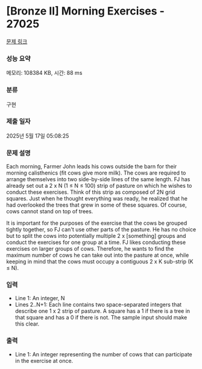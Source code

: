 # [Bronze II] Morning Exercises - 27025 

[문제 링크](https://www.acmicpc.net/problem/27025) 

### 성능 요약

메모리: 108384 KB, 시간: 88 ms

### 분류

구현

### 제출 일자

2025년 5월 17일 05:08:25

### 문제 설명

<p>Each morning, Farmer John leads his cows outside the barn for their morning calisthenics (fit cows give more milk). The cows are required to arrange themselves into two side-by-side lines of the same length. FJ has already set out a 2 x N (1 ≤ N ≤ 100) strip of pasture on which he wishes to conduct these exercises.  Think of this strip as composed of 2N grid squares. Just when he thought everything was ready, he realized that he had overlooked the trees that grew in some of these squares.  Of course, cows cannot stand on top of trees.</p>

<p>It is important for the purposes of the exercise that the cows be grouped tightly together, so FJ can't use other parts of the pasture. He has no choice but to split the cows into potentially multiple 2 x [something] groups and conduct the exercises for one group at a time.  FJ likes conducting these exercises on larger groups of cows. Therefore, he wants to find the maximum number of cows he can take out into the pasture at once, while keeping in mind that the cows must occupy a contiguous 2 x K sub-strip (K ≤ N).</p>

### 입력 

 <ul>
	<li>Line 1: An integer, N</li>
	<li>Lines 2..N+1: Each line contains two space-separated integers that describe one 1 x 2 strip of pasture.  A square has a 1 if there is a tree in that square and has a 0 if there is not. The sample input should make this clear.</li>
</ul>

### 출력 

 <ul>
	<li>Line 1: An integer representing the number of cows that can participate in the exercise at once.</li>
</ul>

